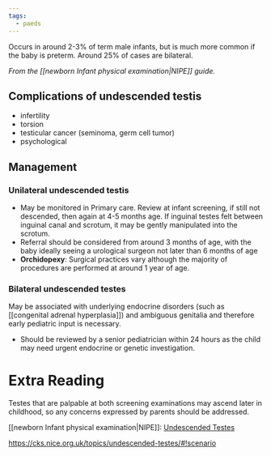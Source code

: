 ```yaml
---
tags:
  - paeds
---
```

Occurs in around 2-3% of term male infants, but is much more common if the baby is preterm. Around 25% of cases are bilateral.

*From the [[newborn Infant physical examination|NIPE]] guide.* 
## Complications of undescended testis 
- infertility
- torsion
- testicular cancer (seminoma, germ cell tumor)
- psychological

## Management 
### Unilateral undescended testis
- May be monitored in Primary care. Review at infant screening, if still not descended, then again at 4-5 months age. If inguinal testes felt between inguinal canal and scrotum, it may be gently manipulated into the scrotum. 
- Referral should be considered from around 3 months of age, with the baby ideally seeing a urological surgeon not later than 6 months of age
- **Orchidopexy**: Surgical practices vary although the majority of procedures are performed at around 1 year of age. 

### Bilateral undescended testes
May be associated with underlying endocrine disorders (such as [[congenital adrenal hyperplasia]]) and ambiguous genitalia and therefore early pediatric input is necessary. 

- Should be reviewed by a senior pediatrician within 24 hours as the child may need urgent endocrine or genetic investigation. 

# Extra Reading
Testes that are palpable at both screening examinations may ascend later in childhood, so any concerns expressed by parents should be addressed. 

[[newborn Infant physical examination|NIPE]]: [Undescended Testes](https://www.gov.uk/government/publications/newborn-and-infant-physical-examination-programme-handbook/newborn-and-infant-physical-examination-screening-programme-handbook#screening-examination-of-the-testes )

https://cks.nice.org.uk/topics/undescended-testes/#!scenario